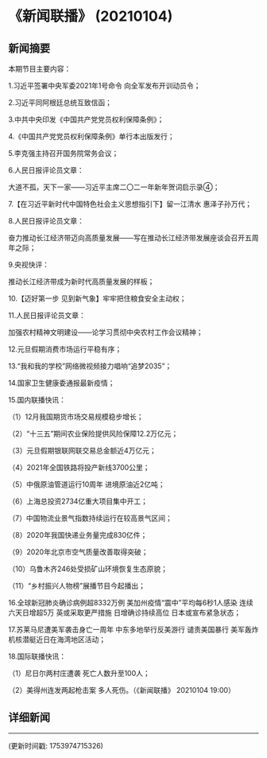 # 《新闻联播》 (20210104)

## 新闻摘要

本期节目主要内容：

1.习近平签署中央军委2021年1号命令 向全军发布开训动员令；

2.习近平同阿根廷总统互致信函；

3.中共中央印发《中国共产党党员权利保障条例》；

4.《中国共产党党员权利保障条例》单行本出版发行；

5.李克强主持召开国务院常务会议；

6.人民日报评论员文章：

大道不孤，天下一家——习近平主席二〇二一年新年贺词启示录④；

7.【在习近平新时代中国特色社会主义思想指引下】留一江清水 惠泽子孙万代；

8.人民日报评论员文章：

奋力推动长江经济带迈向高质量发展——写在推动长江经济带发展座谈会召开五周年之际；

9.央视快评：

推动长江经济带成为新时代高质量发展的样板；

10.【迈好第一步 见到新气象】牢牢把住粮食安全主动权；

11.人民日报评论员文章：

加强农村精神文明建设——论学习贯彻中央农村工作会议精神；

12.元旦假期消费市场运行平稳有序；

13.“我和我的学校”网络微视频接力唱响“追梦2035”；

14.国家卫生健康委通报最新疫情；

15.国内联播快讯：

（1）12月我国期货市场交易规模稳步增长；

（2）“十三五”期间农业保险提供风险保障12.2万亿元；

（3）元旦假期银联网联交易总金额近4万亿元；

（4）2021年全国铁路将投产新线3700公里；

（5）中俄原油管道运行10周年 进境原油近2亿吨；

（6）上海总投资2734亿重大项目集中开工；

（7）中国物流业景气指数持续运行在较高景气区间；

（8）2020年我国快递业务量完成830亿件；

（9）2020年北京市空气质量改善取得突破；

（10）乌鲁木齐246处受损矿山环境恢复生态原貌；

（11）“乡村振兴人物榜”展播节目今起播出；

16.全球新冠肺炎确诊病例超8332万例 美加州疫情“震中”平均每6秒1人感染 连续六天日增超5万 英或采取更严措施 日增确诊持续高位 日本或宣布紧急状态；

17.苏莱马尼遭美军袭击身亡一周年 中东多地举行反美游行 谴责美国暴行 美军轰炸机核潜艇近日在海湾地区活动；

18.国际联播快讯：

（1）尼日尔两村庄遭袭 死亡人数升至100人；

（2）美得州连发两起枪击案 多人死伤。（《新闻联播》 20210104 19:00）

## 详细新闻

---

(更新时间戳: 1753974715326)

